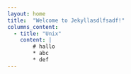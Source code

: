 ```yaml
---
layout: home
title:  "Welcome to Jekyllasdlfsadf!"
columns_content:
  - title: "Unix"
    content: |
        # hallo
        * abc
        * def
---
```

